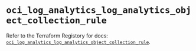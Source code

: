 # `oci_log_analytics_log_analytics_object_collection_rule`

Refer to the Terraform Registory for docs: [`oci_log_analytics_log_analytics_object_collection_rule`](https://registry.terraform.io/providers/oracle/oci/6.18.0/docs/resources/log_analytics_log_analytics_object_collection_rule).
